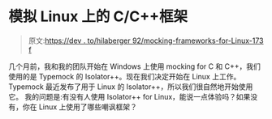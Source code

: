 # 模拟 Linux 上的 C/C++框架

> 原文:[https://dev . to/hilaberger 92/mocking-frameworks-for-Linux-173 f](https://dev.to/hilaberger92/mocking-frameworks-for-linux-173f)

几个月前，我和我的团队开始在 Windows 上使用 mocking for C 和 C++，我们使用的是 Typemock 的 Isolator++。现在我们决定开始在 Linux 上工作。Typemock 最近发布了用于 Linux 的 Isolator++，所以我们很自然地开始使用它。
我的问题是:有没有人使用 Isolator++ for Linux，能说一点体验吗？如果没有，你在 Linux 上使用了哪些嘲讽框架？